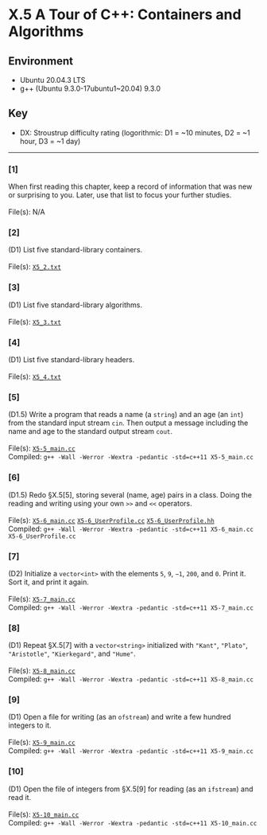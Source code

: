 # X.5 A Tour of C++: Containers and Algorithms

## Environment
- Ubuntu 20.04.3 LTS
- g++ (Ubuntu 9.3.0-17ubuntu1~20.04) 9.3.0

## Key
- DX: Stroustrup difficulty rating (logorithmic: D1 = ~10 minutes, D2 = ~1 hour, D3 = ~1 day)

---

### \[1\]
When first reading this chapter, keep a record of information that was new or surprising to you. Later, use that list to focus your further studies.\
\
File(s): N/A

### \[2\]
(D1) List five standard-library containers.\
\
File(s): [`X5_2.txt`](./X5_2.txt)

### \[3\]
(D1) List five standard-library algorithms.\
\
File(s): [`X5_3.txt`](./X5_3.txt)

### \[4\]
(D1) List five standard-library headers.\
\
File(s): [`X5_4.txt`](./X5_4.txt)

### \[5\]
(D1.5) Write a program that reads a name (a `string`) and an age (an `int`) from the standard input stream `cin`. Then output a message including the name and age to the standard output stream `cout`.\
\
File(s): [`X5-5_main.cc`](./X5-5_main.cc)\
Compiled: `g++ -Wall -Werror -Wextra -pedantic -std=c++11 X5-5_main.cc`

### \[6\]
(D1.5) Redo §X.5[5], storing several (name, age) pairs in a class. Doing the reading and writing using your own `>>` and `<<` operators.\
\
File(s): [`X5-6_main.cc`](./X5-6_main.cc) [`X5-6_UserProfile.cc`](./X5-6_UserProfile.cc) [`X5-6_UserProfile.hh`](./X5-6_UserProfile.hh)\
Compiled: `g++ -Wall -Werror -Wextra -pedantic -std=c++11 X5-6_main.cc X5-6_UserProfile.cc`

### \[7\]
(D2) Initialize a `vector<int>` with the elements `5`, `9`, `−1`, `200`, and `0`. Print it. Sort it, and print it again.\
\
File(s): [`X5-7_main.cc`](./X5-7_main.cc)\
Compiled: `g++ -Wall -Werror -Wextra -pedantic -std=c++11 X5-7_main.cc`

### \[8\]
(D1) Repeat §X.5\[7\] with a `vector<string>` initialized with `"Kant"`, `"Plato"`, `"Aristotle"`, `"Kierkegard"`, and `"Hume"`.\
\
File(s): [`X5-8_main.cc`](./X5-8_main.cc)\
Compiled: `g++ -Wall -Werror -Wextra -pedantic -std=c++11 X5-8_main.cc`

### \[9\]
(D1) Open a file for writing (as an `ofstream`) and write a few hundred integers to it.\
\
File(s): [`X5-9_main.cc`](./X5-9_main.cc)\
Compiled: `g++ -Wall -Werror -Wextra -pedantic -std=c++11 X5-9_main.cc`

### \[10\]
(D1) Open the file of integers from §X.5\[9\] for reading (as an `ifstream`) and read it.\
\
File(s): [`X5-10_main.cc`](./X5-10_main.cc)\
Compiled: `g++ -Wall -Werror -Wextra -pedantic -std=c++11 X5-10_main.cc`
